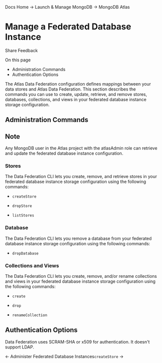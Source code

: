 Docs Home → Launch & Manage MongoDB → MongoDB Atlas

# Manage a Federated Database Instance

Share Feedback

On this page

  * Administration Commands
  * Authentication Options

The Atlas Data Federation configuration defines mappings between your data
stores and Atlas Data Federation. This section describes the commands you can
use to create, update, retrieve, and remove stores, databases, collections,
and views in your federated database instance storage configuration.

## Administration Commands

## Note

Any MongoDB user in the Atlas project with the atlasAdmin role can retrieve
and update the federated database instance configuration.

### Stores

The Data Federation CLI lets you create, remove, and retrieve stores in your
federated database instance storage configuration using the following
commands:

  * `createStore`

  * `dropStore`

  * `listStores`

### Database

The Data Federation CLI lets you remove a database from your federated
database instance storage configuration using the following commands:

  * `dropDatabase`

### Collections and Views

The Data Federation CLI lets you create, remove, and/or rename collections and
views in your federated database instance storage configuration using the
following commands:

  * `create`

  * `drop`

  * `renameCollection`

## Authentication Options

Data Federation uses SCRAM-SHA or x509 for authentication. It doesn't support
LDAP.

← Administer Federated Database Instances`createStore` →

